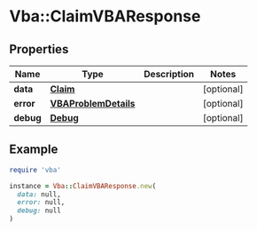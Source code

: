 # Vba::ClaimVBAResponse

## Properties

| Name | Type | Description | Notes |
| ---- | ---- | ----------- | ----- |
| **data** | [**Claim**](Claim.md) |  | [optional] |
| **error** | [**VBAProblemDetails**](VBAProblemDetails.md) |  | [optional] |
| **debug** | [**Debug**](Debug.md) |  | [optional] |

## Example

```ruby
require 'vba'

instance = Vba::ClaimVBAResponse.new(
  data: null,
  error: null,
  debug: null
)
```

